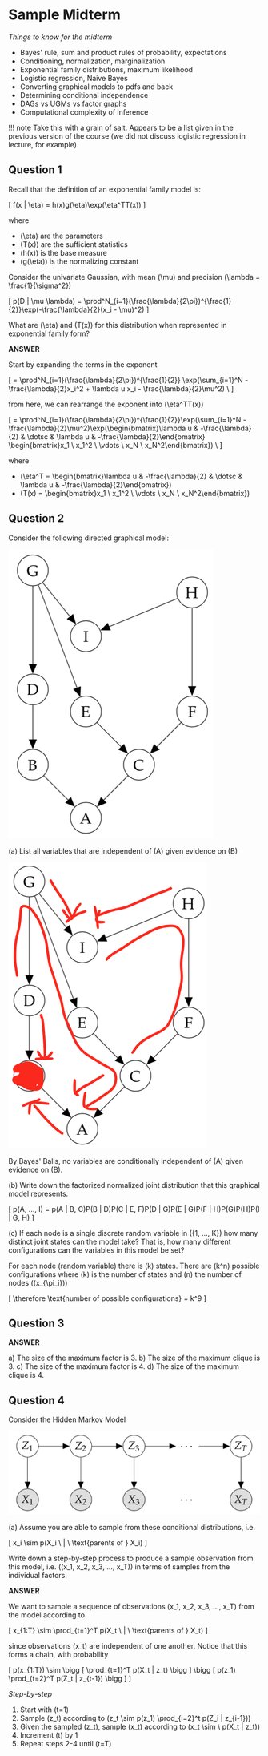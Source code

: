 # Sample Midterm

_Things to know for the midterm_

- Bayes' rule, sum and product rules of probability, expectations
- Conditioning, normalization, marginalization
- Exponential family distributions, maximum likelihood
- Logistic regression, Naive Bayes
- Converting graphical models to pdfs and back
- Determining conditional independence
- DAGs vs UGMs vs factor graphs
- Computational complexity of inference

!!! note
    Take this with a grain of salt. Appears to be a list given in the previous version of the course (we did not discuss logistic regression in lecture, for example).

## Question 1

Recall that the definition of an exponential family model is:

\[
f(x | \eta) = h(x)g(\eta)\exp(\eta^TT(x))
\]

where

- \(\eta\) are the parameters
- \(T(x)\) are the sufficient statistics
- \(h(x)\) is the base measure
- \(g(\eta)\) is the normalizing constant

Consider the univariate Gaussian, with mean \(\mu\) and precision \(\lambda = \frac{1}{\sigma^2}\)

\[
p(D | \mu \lambda) = \prod^N_{i=1}(\frac{\lambda}{2\pi})^{\frac{1}{2}}\exp(-\frac{\lambda}{2}(x_i - \mu)^2)
\]

What are \(\eta\) and \(T(x)\) for this distribution when represented in exponential family form?

__ANSWER__

Start by expanding the terms in the exponent

\[
= \prod^N_{i=1}(\frac{\lambda}{2\pi})^{\frac{1}{2}} \exp(\sum_{i=1}^N -\frac{\lambda}{2}x_i^2 + \lambda u x_i - \frac{\lambda}{2}\mu^2) \\
\]

from here, we can rearrange the exponent into \(\eta^TT(x)\)

\[
= \prod^N_{i=1}(\frac{\lambda}{2\pi})^{\frac{1}{2}}\exp(\sum_{i=1}^N - \frac{\lambda}{2}\mu^2)\exp(\begin{bmatrix}\lambda u & -\frac{\lambda}{2} & \dotsc & \lambda u & -\frac{\lambda}{2}\end{bmatrix} \begin{bmatrix}x_1 \\ x_1^2 \\ \vdots \\ x_N \\ x_N^2\end{bmatrix}) \\
\]


where

- \(\eta^T = \begin{bmatrix}\lambda u & -\frac{\lambda}{2} & \dotsc & \lambda u & -\frac{\lambda}{2}\end{bmatrix}\)
- \(T(x) = \begin{bmatrix}x_1 \\ x_1^2 \\ \vdots \\ x_N \\ x_N^2\end{bmatrix}\)

## Question 2

Consider the following directed graphical model:

![](img/sample_midterm_1.png)

(a) List all variables that are independent of \(A\) given evidence on \(B\)

![](img/sample_midterm_2.png)

By Bayes' Balls, no variables are conditionally independent of \(A\) given evidence on \(B\).

(b) Write down the factorized normalized joint distribution that this graphical model represents.

\[
p(A, ..., I) = p(A | B, C)P(B | D)P(C | E, F)P(D | G)P(E | G)P(F | H)P(G)P(H)P(I | G, H)
\]

(c) If each node is a single discrete random variable in \({1, ..., K}\) how many distinct joint states can the model take? That is, how many different configurations can the variables in this model be set?

For each node (random variable) there is \(k\) states. There are \(k^n\) possible configurations where \(k\) is the number of states and \(n\) the number of nodes (\(x_{\pi_i}\))

\[
\therefore \text{number of possible configurations} = k^9
\]

## Question 3

__ANSWER__

a) The size of the maximum factor is 3.
b) The size of the maximum clique is 3.
c) The size of the maximum factor is 4.
d) The size of the maximum clique is 4.

## Question 4

Consider the Hidden Markov Model

![](img/sample_midterm_4.png)

(a) Assume you are able to sample from these conditional distributions, i.e.

\[
x_i \sim p(X_i \ | \ \text{parents of } X_i)
\]

Write down a step-by-step process to produce a sample observation from this model, i.e. \((x_1, x_2, x_3, ..., x_T)\) in terms of samples from the individual factors.

__ANSWER__

We want to sample a sequence of observations \(x_1, x_2, x_3, ..., x_T\) from the model according to

\[
x_{1:T} \sim \prod_{t=1}^T p(X_t \ | \ \text{parents of } X_t)
\]

since observations \(x_t\) are independent of one another. Notice that this forms a chain, with probability

\[
p(x_{1:T}) \sim \bigg [ \prod_{t=1}^T p(X_t | z_t) \bigg ] \bigg [ p(z_1) \prod_{t=2}^T p(Z_t | z_{t-1}) \bigg ]
\]

_Step-by-step_

1. Start with \(t=1\)
2. Sample \(z_t\) according to \(z_t \sim p(z_1) \prod_{i=2}^t p(Z_i | z_{i-1})\)
3. Given the sampled \(z_t\), sample \(x_t\) according to \(x_t \sim \ p(X_t | z_t)\)
4. Increment \(t\) by 1
5. Repeat steps 2-4 until \(t=T\)
